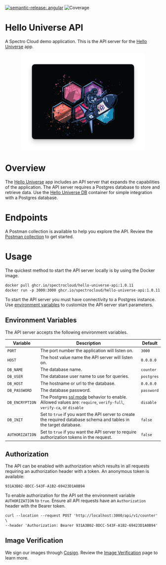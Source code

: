 [![semantic-release: angular](https://img.shields.io/badge/semantic--release-angular-e10079?logo=semantic-release)](https://github.com/semantic-release/semantic-release)
![Coverage](https://img.shields.io/badge/Coverage-56.1%25-yellow)

# Hello Universe API

A Spectro Cloud demo application. This is the API server for the [Hello Universe](https://github.com/spectrocloud/hello-universe) app.

<p align="center">
<img src="./static/img/spectronaut.png" alt="drawing" width="400"/>
</p>

# Overview

The [Hello Universe](https://github.com/spectrocloud/hello-universe) app includes an API server that expands the capabilities of the application. The API server requires a Postgres database to store and retrieve data. Use the [Hello Universe DB](https://github.com/spectrocloud/hello-universe-db) container for simple integration with a Postgres database.

# Endpoints

A Postman collection is available to help you explore the API. Review the [Postman collection](./tests/postman_collection.json) to get started.

# Usage

The quickest method to start the API server locally is by using the Docker image.

```shell
docker pull ghcr.io/spectrocloud/hello-universe-api:1.0.11
docker run -p 3000:3000 ghcr.io/spectrocloud/hello-universe-api:1.0.11
```

To start the API server you must have connectivity to a Postgres instance. Use [environment variables](#environment-variables) to customize the API server start parameters.

## Environment Variables

The API server accepts the following environment variables.

| Variable        | Description                                                                                                                                                                 | Default    |
| --------------- | --------------------------------------------------------------------------------------------------------------------------------------------------------------------------- | ---------- |
| `PORT`          | The port number the application will listen on.                                                                                                                             | `3000`     |
| `HOST`          | The host value name the API server will listen on.                                                                                                                          | `0.0.0.0`  |
| `DB_NAME`       | The database name.                                                                                                                                                          | `counter`  |
| `DB_USER`       | The database user name to use for queries.                                                                                                                                  | `postgres` |
| `DB_HOST`       | The hostname or url to the database.                                                                                                                                        | `0.0.0.0`  |
| `DB_PASSWORD`   | The database password.                                                                                                                                                      | `password` |
| `DB_ENCRYPTION` | The Postgres [ssl mode](https://www.postgresql.org/docs/current/libpq-ssl.html) behavior to enable. Allowed values are: `require`, `verify-full`, `verify-ca`, or `disable` | `disable`  |
| `DB_INIT`       | Set to `true` if you want the API server to create the required database schema and tables in the target database.                                                          | `false`    |
| `AUTHORIZATION` | Set to `true` if you want the API server to require authorization tokens in the request.                                                                                    | `false`    |

## Authorization

The API can be enabled with authorization which results in all requests requiring an authorization header with a token. An anonymous token is available:

```shell
931A3B02-8DCC-543F-A1B2-69423D1A0B94
```

To enable authorization for the API set the environment variable `AUTHORIZATION` to `true`.
Ensure all API requests have an `Authorization` header with the Bearer token.

```shell
curl --location --request POST 'http://localhost:3000/api/v1/counter' \
--header 'Authorization: Bearer 931A3B02-8DCC-543F-A1B2-69423D1A0B94'
```

## Image Verification

We sign our images through [Cosign](https://docs.sigstore.dev/signing/quickstart/). Review the [Image Verification](./docs/image-verification.md) page to learn more.
